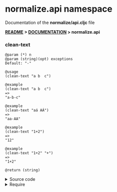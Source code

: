 
# <strong>normalize.api</strong> namespace
<p>Documentation of the <strong>normalize/api.cljc</strong> file</p>

<strong>[README](../../../README.md) > [DOCUMENTATION](../../COVER.md) > normalize.api</strong>



### clean-text

```
@param (*) n
@param (string)(opt) exceptions
Default: "-"
```

```
@usage
(clean-text "a b  c")
```

```
@example
(clean-text "a b  c")
=>
"a-b-c"
```

```
@example
(clean-text "aá AÁ")
=>
"aa-AA"
```

```
@example
(clean-text "1+2")
=>
"12"
```

```
@example
(clean-text "1+2" "+")
=>
"1+2"
```

```
@return (string)
```

<details>
<summary>Source code</summary>

```
(defn clean-text
  ([n]
   (clean-text n "-"))

  ([n exceptions]
   (-> n (str)
         (deaccent)
         (cut-special-chars exceptions)
         (replace-white-chars)
         (string/lower-case))))
```

</details>

<details>
<summary>Require</summary>

```
(ns my-namespace (:require [normalize.api :as normalize :refer [clean-text]]))

(normalize/clean-text ...)
(clean-text           ...)
```

</details>
